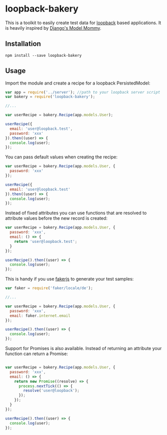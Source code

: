 # loopback-bakery

This is a toolkit to easily create test data for [loopback](http://loopback.io/) based applications.
It is heavily inspired by [Django's Model Mommy](http://model-mommy.readthedocs.io/en/latest/basic_usage.html).

## Installation
```
npm install --save loopback-bakery
```

## Usage

Import the module and create a recipe for a loopback PersistedModel:

```js
var app = require('../server'); //path to your loopback server script
var bakery = require('loopback-bakery');

//...

var userRecipe = bakery.Recipe(app.models.User);

userRecipe({
  email: 'user@loopback.test',
  password: 'xxx'
}).then((user) => {
  console.log(user);
});
```

You can pass default values when creating the recipe:
```js
var userRecipe = bakery.Recipe(app.models.User, {
  password: 'xxx'
});

userRecipe({
  email: 'user@loopback.test'
}).then((user) => {
  console.log(user);
});
```

Instead of fixed attributes you can use functions that are resolved to attribute values before the new record is created:

```js
var userRecipe = bakery.Recipe(app.models.User, {
  password: 'xxx',
  email: () => {
    return 'user@loopback.test';
  }
});

userRecipe().then((user) => {
  console.log(user);
});
```
This is handy if you use [fakerjs](https://github.com/marak/Faker.js/) to generate your test samples:

```js
var faker = require('faker/locale/de');

//...

var userRecipe = bakery.Recipe(app.models.User, {
  password: 'xxx',
  email: faker.internet.email
});

userRecipe().then((user) => {
  console.log(user);
});
```
Support for Promises is also available. Instead of returning an attribute your function can return a Promise:

```js

var userRecipe = bakery.Recipe(app.models.User, {
  password: 'xxx',
  email: () => {
    return new Promise((resolve) => {
      process.nextTick(() => {
        resolve('user@loopback');
      });
    });
  }
});

userRecipe().then((user) => {
  console.log(user);
});
```
